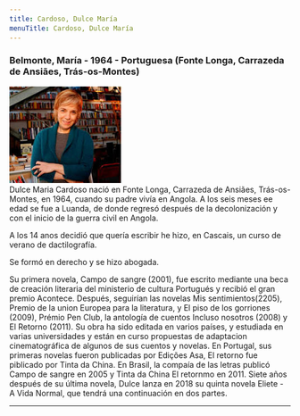```yaml
---
title: Cardoso, Dulce María
menuTitle: Cardoso, Dulce María
---
```

### Belmonte, María - 1964 - Portuguesa (Fonte Longa, Carrazeda de Ansiães, Trás-os-Montes)
!["Imagen no encontrada"](CardosoDulceMaria.jpg)       
Dulce Maria Cardoso nació en Fonte Longa, Carrazeda de Ansiães, Trás-os-Montes, en 1964, cuando su padre vivía en Angola. A los seis meses ee edad se fue a Luanda, de donde regresó después de la decolonización y con el inicio de la guerra civil en Angola.

A los 14 anos decidió que quería escribir he hizo, en Cascais, un curso de verano de dactilografía.

Se formó en derecho y se hizo abogada.

Su primera novela, Campo de sangre (2001), fue escrito mediante una beca de creación literaria del ministerio de cultura Portugués y recibió el gran premio Acontece. Después, seguirían las novelas Mis sentimientos(2205), Premio de la union Europea para la literatura, y  El piso de los gorriones (2009), Prémio Pen Club, la antología de cuentos Incluso nosotros (2008) y El Retorno (2011). Su obra ha sido editada en varios países, y estudiada en varias universidades y están en curso propuestas de adaptacion cinematográfica de algunos de sus cuentos y novelas. En Portugal, sus primeras novelas fueron publicadas por Edições Asa, El retorno fue piblicado por Tinta da China. En Brasil, la compaía de las letras publicó Campo de sangre en 2005 y Tinta da China El retornmo en 2011. Siete años después de su última novela, Dulce lanza en 2018 su quinta novela Eliete - A Vida Normal, que tendrá una continuación en dos partes.
***